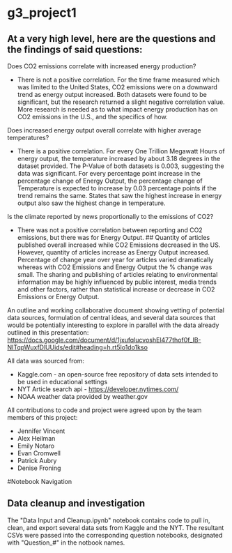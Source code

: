 # g3_project1

## At a very high level, here are the questions and the findings of said questions: 
Does CO2 emissions correlate with increased energy production?
 - There is not a positive correlation. For the time frame measured which was limited to the United States, CO2 emissions were on a downward trend as energy output increased. Both datasets were found to be significant, but the research returned a slight negative correlation value. More research is needed as to what impact energy production has on CO2 emissions in the U.S., and the specifics of how.
 
Does increased energy output overall correlate with higher average temperatures?
 - There is a positive correlation. For every One Trillion Megawatt Hours of energy output, the temperature increased by about 3.18 degrees in the dataset provided. The P-Value of both datasets is 0.003, suggesting the data was significant. For every percentage point increase in the percentage change of Energy Output, the percentage change of Temperature is expected to increase by 0.03 percentage points if the trend remains the same. States that saw the highest increase in energy output also saw the highest change in temperature.
 
Is the climate reported by news proportionally to the emissions of CO2?
 - There was not a positive correlation between reporting and CO2 emissions, but there was for Energy Output. ## Quantity of articles published overall increased while CO2 Emissions decreased in the US. However, quantity of articles increase as Energy Output increased. Percentage of change year over year for articles varied dramatically whereas with CO2 Emissions and Energy Output the % change was small. The sharing and publishing of articles relating to environmental information may be highly influenced by public interest, media trends and other factors, rather than statistical increase or decrease in CO2 Emissions or Energy Output.

An outline and working collaborative document showing vetting of potential data sources, formulation of central ideas, and several data sources that would be potentially interesting to explore in parallel with the data already outlined in this presentation: 
https://docs.google.com/document/d/1jxufqlucvoshEl477thof0f_lB-NITqpWuxfDlUUids/edit#heading=h.rt5lo1do1kso

All data was sourced from:
- Kaggle.com - an open-source free repository of data sets intended to be used in educational settings
- NYT Article search api - https://developer.nytimes.com/
- NOAA weather data provided by weather.gov

All contributions to code and project were agreed upon by the team members of this project: 
- Jennifer Vincent
- Alex Heilman
- Emily Notaro 
- Evan Cromwell
- Patrick Aubry
- Denise Froning

#Notebook Navigation
## Data cleanup and investigation
The "Data Input and Cleanup.ipynb" notebook contains code to pull in, clean, and export several data sets from Kaggle and the NYT. The resultant CSVs were passed into the corresponding question notebooks, designated with "Question_#" in the notbook names.
